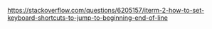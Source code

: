 https://stackoverflow.com/questions/6205157/iterm-2-how-to-set-keyboard-shortcuts-to-jump-to-beginning-end-of-line
